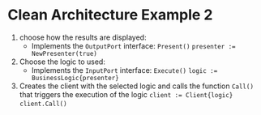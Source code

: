 # Clean Architecture Example 2

1. choose how the results are displayed:
   - Implements the `OutputPort` interface: `Present()`
   `presenter := NewPresenter(true)`
2. Choose the logic to used:
   - Implements the `InputPort` interface: `Execute()`
   `logic := BusinessLogic{presenter}`
3. Creates the client with the selected logic and calls the function `Call()` that triggers the execution of the logic
   `client := Client{logic}`
   `client.Call()`
